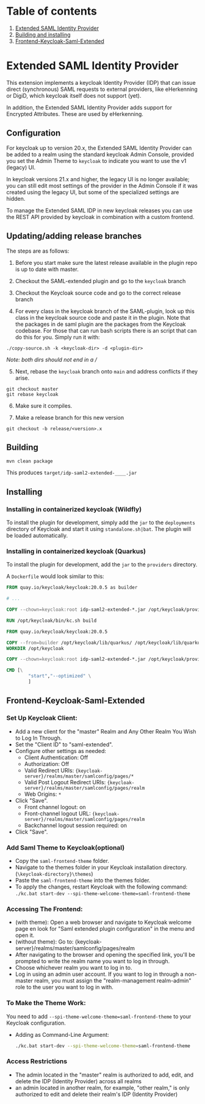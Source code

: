 # Table of contents

1. [Extended SAML Identity Provider](#extended-saml-identity-provider)
2. [Building and installing](#building)
3. [Frontend-Keycloak-Saml-Extended](#frontend-keycloak-saml-extended)

<a name="extended-saml-identity-provider"></a>

# Extended SAML Identity Provider

This extension implements a keycloak Identity Provider (IDP) that can issue direct (synchronous) SAML requests to
external providers, like eHerkenning or DigiD, which keycloak itself does not support (yet).

In addition, the Extended SAML Identity Provider adds support for Encrypted Attributes. These are used by eHerkenning.

## Configuration

For keycloak up to version 20.x, the Extended SAML Identity Provider can be added to a realm using the standard keycloak
Admin Console, provided you set the Admin Theme to `keycloak` to indicate you want to use the v1 (legacy) UI.

In keycloak versions 21.x and higher, the legacy UI is no longer available; you can still edit most settings of the
provider in the Admin Console if it was created using the legacy UI, but some of the specialized settings are hidden.

To manage the Extended SAML IDP in new keycloak releases you can use the REST API provided by keycloak in combination
with a custom frontend.

## Updating/adding release branches

The steps are as follows:

1. Before you start make sure the latest release available in the plugin repo is up to date with master.

2. Checkout the SAML-extended plugin and go to the `keycloak` branch

3. Checkout the Keycloak source code and go to the correct release branch

4. For every class in the keycloak branch of the SAML-plugin, look up this class in the keycloak source code and paste it in the plugin.
Note that the packages in de saml plugin are the packages from the Keycloak codebase. For those that can run bash scripts there is an script that can do this for you. Simply run it with:

```
./copy-source.sh -k <keycloak-dir> -d <plugin-dir>
```

*Note: both dirs should not end in a /*

5. Next, rebase the `keycloak` branch onto `main` and address conflicts if they arise. 

```
git checkout master
git rebase keycloak
```

6. Make sure it compiles.

7. Make a release branch for this new version

```
git checkout -b release/<version>.x
```


## Building

```mvn clean package```

This produces `target/idp-saml2-extended-____.jar`

## Installing

### Installing in containerized keycloak (Wildfly)

To install the plugin for development, simply add the `jar` to the `deployments` directory of Keycloak and start it
using  `standalone.sh|bat`. The plugin will be loaded automatically.

### Installing in containerized keycloak (Quarkus)

To install the plugin for development, add the `jar` to the `providers` directory.

A `Dockerfile` would look similar to this:

```dockerfile
FROM quay.io/keycloak/keycloak:20.0.5 as builder

# ...

COPY --chown=keycloak:root idp-saml2-extended-*.jar /opt/keycloak/providers

RUN /opt/keycloak/bin/kc.sh build

FROM quay.io/keycloak/keycloak:20.0.5

COPY --from=builder /opt/keycloak/lib/quarkus/ /opt/keycloak/lib/quarkus/
WORKDIR /opt/keycloak

COPY --chown=keycloak:root idp-saml2-extended-*.jar /opt/keycloak/providers

CMD [\
        "start","--optimized" \
        ]
```

## Frontend-Keycloak-Saml-Extended

### Set Up Keycloak Client:
- Add a new client for the "master" Realm and Any Other Realm You Wish to Log In Through.
- Set the "Client ID" to "saml-extended".
- Configure other settings as needed:
  - Client Authentication: Off
  - Authorization: Off
  - Valid Redirect URIs: `{keycloak-server}/realms/master/samlconfig/pages/*`
  - Valid Post Logout Redirect URIs: `{keycloak-server}/realms/master/samlconfig/pages/realm`
  - Web Origins: `*`
- Click "Save".
  - Front channel logout: on
  - Front-channel logout URL: `{keycloak-server}/realms/master/samlconfig/pages/realm`
  - Backchannel logout session required: on
- Click "Save".

### Add Saml Theme to Keycloak(optional)
- Copy the `saml-frontend-theme` folder.
- Navigate to the themes folder in your Keycloak installation directory. (`\keycloak-directory}\themes`)
- Paste the `saml-frontend-theme` into the themes folder.
- To apply the changes, restart Keycloak with the following command:  
  `./kc.bat start-dev --spi-theme-welcome-theme=saml-frontend-theme`
### Accessing The Frontend:
- (with theme): Open a web browser and navigate to Keycloak welcome page en look for "Saml extended plugin configuration" in the menu and open it.
- (without theme): Go to: {keycloak-server}/realms/master/samlconfig/pages/realm
- After navigating to the browser and opening the specified link, you'll be prompted to write the realm name you want to log in through.
- Choose whichever realm you want to log in to.
- Log in using an admin user account. If you want to log in through a non-master realm, you must assign the "realm-management realm-admin" role to the user you want to log in with.

### To Make the Theme Work:
You need to add `--spi-theme-welcome-theme=saml-frontend-theme` to your Keycloak configuration.
- Adding as Command-Line Argument:
  ```sh
  ./kc.bat start-dev --spi-theme-welcome-theme=saml-frontend-theme

### Access Restrictions
- The admin located in the "master" realm is authorized to add, edit, and delete the IDP (Identity Provider) across all realms
- an admin located in another realm, for example, "other realm," is only authorized to edit and delete their realm's IDP (Identity Provider)
